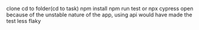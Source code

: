 clone
cd to folder(cd to task)
npm install
npm run test or npx cypress open
because of the unstable nature of the app, using api would have made the test less flaky

